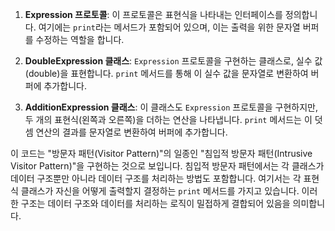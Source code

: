 1. **Expression 프로토콜**: 이 프로토콜은 표현식을 나타내는 인터페이스를 정의합니다. 여기에는 `print`라는 메서드가 포함되어 있으며, 이는 출력을 위한 문자열 버퍼를 수정하는 역할을 합니다.
    
2. **DoubleExpression 클래스**: `Expression` 프로토콜을 구현하는 클래스로, 실수 값(double)을 표현합니다. `print` 메서드를 통해 이 실수 값을 문자열로 변환하여 버퍼에 추가합니다.
    
3. **AdditionExpression 클래스**: 이 클래스도 `Expression` 프로토콜을 구현하지만, 두 개의 표현식(왼쪽과 오른쪽)을 더하는 연산을 나타냅니다. `print` 메서드는 이 덧셈 연산의 결과를 문자열로 변환하여 버퍼에 추가합니다.
    

이 코드는 "방문자 패턴(Visitor Pattern)"의 일종인 "침입적 방문자 패턴(Intrusive Visitor Pattern)"을 구현하는 것으로 보입니다. 침입적 방문자 패턴에서는 각 클래스가 데이터 구조뿐만 아니라 데이터 구조를 처리하는 방법도 포함합니다. 여기서는 각 표현식 클래스가 자신을 어떻게 출력할지 결정하는 `print` 메서드를 가지고 있습니다. 이러한 구조는 데이터 구조와 데이터를 처리하는 로직이 밀접하게 결합되어 있음을 의미합니다.